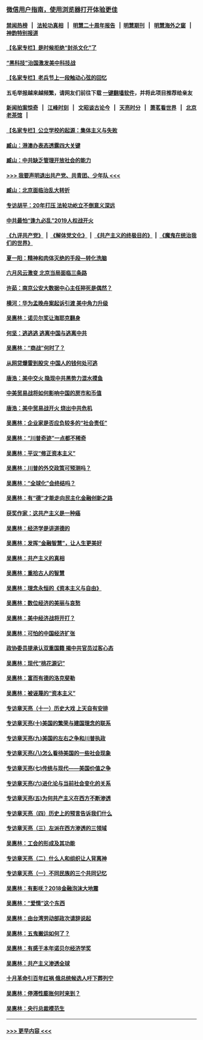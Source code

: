 ### [微信用户指南，使用浏览器打开体验更佳](https://github.com/gfw-breaker/banned-news1/blob/master/indexes/wechat-guide.md?t=0)
#### [禁闻热榜](热点新闻.md?t=0)  &nbsp;&nbsp;|&nbsp;&nbsp; [法轮功真相](https://github.com/gfw-breaker/truth/blob/master/README.md?t=0) &nbsp;&nbsp;|&nbsp;&nbsp; [明慧二十周年报告](https://github.com/gfw-breaker/mh-reports/blob/master/README.md?t=0) &nbsp;&nbsp;|&nbsp;&nbsp;[明慧期刊](https://github.com/gfw-breaker/mh-qikan) &nbsp;&nbsp;|&nbsp;&nbsp; [明慧海外之窗](https://github.com/gfw-breaker/mh-news/blob/master/README.md?t=0) &nbsp;&nbsp;|&nbsp;&nbsp; [神韵特别报道](https://github.com/gfw-breaker/mh-news/blob/master/shenyun.md?t=0)
#### [【名家专栏】是时候拒绝“封杀文化”了](../pages/nsc423/n11814093.md?t=02170444) 
#### [“黑科技”治国激发美中科技战](../pages/nsc423/n11638056.md?t=02170444) 
#### [【名家专栏】老兵节上一段触动心弦的回忆](../pages/nsc423/n11646016.md?t=02170444) 
#### 五毛举报越来越频繁，请网友们前往下载 [一键翻墙软件](https://github.com/gfw-breaker/ssr-accounts)，并将此项目推荐给亲友
#### [新闻拍案惊奇](https://github.com/gfw-breaker/banned-news1/blob/master/pages/link4.md) &nbsp;&nbsp;|&nbsp;&nbsp; [江峰时刻](https://github.com/gfw-breaker/banned-news1/blob/master/pages/link4.md) &nbsp;&nbsp;|&nbsp;&nbsp; [文昭谈古论今](https://github.com/gfw-breaker/banned-news1/blob/master/pages/link4.md) &nbsp;&nbsp;|&nbsp;&nbsp; [天亮时分](https://github.com/gfw-breaker/banned-news1/blob/master/pages/link4.md) &nbsp;&nbsp;|&nbsp;&nbsp; [萧茗看世界](https://github.com/gfw-breaker/banned-news1/blob/master/pages/link4.md) &nbsp;&nbsp;|&nbsp;&nbsp; [北京老茶馆](https://github.com/gfw-breaker/banned-news1/blob/master/pages/link4.md) &nbsp;&nbsp;|&nbsp;&nbsp; 
#### [【名家专栏】公立学校的起源：集体主义与失败](../pages/nsc423/n11601833.md?t=02170444) 
#### [臧山：港澳办表态透露四大关键](../pages/nsc423/n11421628.md?t=02170444) 
#### [臧山：中共缺乏管理开放社会的能力](../pages/nsc423/n11407457.md?t=02170444) 
#### [>>> 我要声明退出共产党、共青团、少年队 <<<](https://github.com/begood0513/goodnews/blob/master/quit/letter.md) 
#### [臧山：北京面临治乱大转折](../pages/nsc423/n11406895.md?t=02170444) 
#### [专访胡平：20年打压 法轮功屹立不倒意义深远](../pages/nsc423/n11398800.md?t=02170444) 
#### [中共最怕“逢九必乱”2019人权战开火](../pages/nsc423/n11385248.md?t=02170444) 
#### [《九评共产党》](https://github.com/begood0513/9ping.md/blob/master/README.md) &nbsp;|&nbsp; [《解体党文化》](../../../../jtdwh.md/blob/master/README.md)  &nbsp;|&nbsp; [《共产主义的终极目的》](../../../../gczydzjmd.md/blob/master/README.md) &nbsp;|&nbsp; [《魔鬼在统治我们的世界》](../../../../mgztzwmdsj.md/blob/master/README.md) 
#### [夏一阳：精神和肉体灭绝的手段—转化洗脑](../pages/nsc423/n11368250.md?t=02170444) 
#### [六月风云激变 北京当局面临三条路](../pages/nsc423/n11313668.md?t=02170444) 
#### [许茹：南京公安大数据中心主任猝死是偶然？](../pages/nsc423/n11064744.md?t=02170444) 
#### [横河：华为孟晚舟案起诉引渡 美中角力升级](../pages/nsc423/n11027230.md?t=02170444) 
#### [吴惠林：诺贝尔奖让海耶克翻身](../pages/nsc423/n10890049.md?t=02170444) 
#### [何坚：逃逃逃 逃离中国与逃离中共](../pages/nsc423/n10592891.md?t=02170444) 
#### [吴惠林：“商战”何时了？](../pages/nsc423/n10573558.md?t=02170444) 
#### [从网贷爆雷到股灾 中国人的钱何处可逃](../pages/nsc423/n10572800.md?t=02170444) 
#### [唐浩：美中交火 隐现中共黑势力混水摸鱼](../pages/nsc423/n10544040.md?t=02170444) 
#### [中美贸易战将如何影响中国的房市和币值](../pages/nsc423/n10543697.md?t=02170444) 
#### [唐浩：美中贸易战开火 烧出中共危机](../pages/nsc423/n10540126.md?t=02170444) 
#### [吴惠林：企业家是否应负较多的“社会责任”](../pages/nsc423/n10535022.md?t=02170444) 
#### [吴惠林：“川普奇迹”一点都不稀奇](../pages/nsc423/n10512808.md?t=02170444) 
#### [吴惠林：平议“修正资本主义”](../pages/nsc423/n10495724.md?t=02170444) 
#### [吴惠林：川普的外交政策可预测吗？](../pages/nsc423/n10462387.md?t=02170444) 
#### [吴惠林：“全球化”会终结吗？](../pages/nsc423/n10452838.md?t=02170444) 
#### [吴惠林：有“德”才能走向民主化金融创新之路](../pages/nsc423/n10432292.md?t=02170444) 
#### [获奖作家：这共产主义是一种癌](../pages/nsc423/n10431541.md?t=02170444) 
#### [吴惠林：经济学是讲道德的](../pages/nsc423/n10398014.md?t=02170444) 
#### [吴惠林：发挥“金融智慧”，让人生更美好](../pages/nsc423/n10375019.md?t=02170444) 
#### [吴惠林：共产主义的真相](../pages/nsc423/n10351394.md?t=02170444) 
#### [吴惠林：重拾古人的智慧](../pages/nsc423/n10337691.md?t=02170444) 
#### [吴惠林：理念永恒的《资本主义与自由》](../pages/nsc423/n10316274.md?t=02170444) 
#### [吴惠林：数位经济的美丽与哀愁](../pages/nsc423/n10292946.md?t=02170444) 
#### [吴惠林：美中经济战将开打？](../pages/nsc423/n10258825.md?t=02170444) 
#### [吴惠林：可怕的中国经济扩张](../pages/nsc423/n10219147.md?t=02170444) 
#### [政协委员提承认双重国籍 揭中共官员过客心态](../pages/nsc423/n10208809.md?t=02170444) 
#### [吴惠林：现代“桃花源记”](../pages/nsc423/n10185234.md?t=02170444) 
#### [吴惠林：富而有德的洛克斐勒](../pages/nsc423/n10142264.md?t=02170444) 
#### [吴惠林：被诬蔑的“资本主义”](../pages/nsc423/n10124816.md?t=02170444) 
#### [专访章天亮（十一）历史大戏 上天自有安排](../pages/nsc423/n10094905.md?t=02170444) 
#### [专访章天亮(十)美国的繁荣与建国理念的联系](../pages/nsc423/n10094899.md?t=02170444) 
#### [专访章天亮(九)美国的左右之争和川普执政](../pages/nsc423/n10094889.md?t=02170444) 
#### [专访章天亮(八)怎么看待美国的一些社会现象](../pages/nsc423/n10094857.md?t=02170444) 
#### [专访章天亮(七)传统与现代——美国价值之争](../pages/nsc423/n10093140.md?t=02170444) 
#### [专访章天亮(六)进化论与当前社会变化的关系](../pages/nsc423/n10092036.md?t=02170444) 
#### [专访章天亮(五)为何共产主义在西方不断渗透](../pages/nsc423/n10083620.md?t=02170444) 
#### [专访章天亮（四）历史上的预言告诉我们什么](../pages/nsc423/n10083606.md?t=02170444) 
#### [专访章天亮（三）左派在西方渗透的三领域](../pages/nsc423/n10081115.md?t=02170444) 
#### [吴惠林：工会的形成及其功能](../pages/nsc423/n10080633.md?t=02170444) 
#### [专访章天亮（二）什么人和组织让人背离神](../pages/nsc423/n10076637.md?t=02170444) 
#### [专访章天亮（一）不同民族的三个共同记忆](../pages/nsc423/n10074188.md?t=02170444) 
#### [吴惠林：有影呒？2018金融泡沫大地震](../pages/nsc423/n10040534.md?t=02170444) 
#### [吴惠林：“爱情”这个东西](../pages/nsc423/n10019423.md?t=02170444) 
#### [吴惠林：由台湾劳动部政次请辞说起](../pages/nsc423/n9979679.md?t=02170444) 
#### [吴惠林：五鬼搬运如何了？](../pages/nsc423/n9925338.md?t=02170444) 
#### [吴惠林：有感于本年诺贝尔经济学奖](../pages/nsc423/n9871883.md?t=02170444) 
#### [吴惠林：共产主义渗透全球](../pages/nsc423/n9812748.md?t=02170444) 
#### [十月革命引百年红祸 俄总统候选人吁下葬列宁](../pages/nsc423/n9810182.md?t=02170444) 
#### [吴惠林：停滞性膨胀何时来到？](../pages/nsc423/n9764136.md?t=02170444) 
#### [吴惠林：央行总裁模范生](../pages/nsc423/n9728134.md?t=02170444) 

----
#### [ >>> 更早内容 <<< ](../indexes/nsc423-earlier.md)
